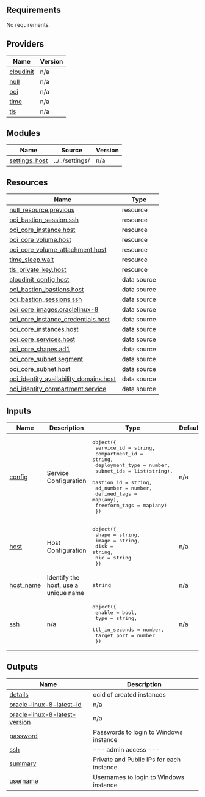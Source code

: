 ## Requirements

No requirements.

## Providers

| Name | Version |
|------|---------|
| <a name="provider_cloudinit"></a> [cloudinit](#provider\_cloudinit) | n/a |
| <a name="provider_null"></a> [null](#provider\_null) | n/a |
| <a name="provider_oci"></a> [oci](#provider\_oci) | n/a |
| <a name="provider_time"></a> [time](#provider\_time) | n/a |
| <a name="provider_tls"></a> [tls](#provider\_tls) | n/a |

## Modules

| Name | Source | Version |
|------|--------|---------|
| <a name="module_settings_host"></a> [settings\_host](#module\_settings\_host) | ../../settings/ | n/a |

## Resources

| Name | Type |
|------|------|
| [null_resource.previous](https://registry.terraform.io/providers/hashicorp/null/latest/docs/resources/resource) | resource |
| [oci_bastion_session.ssh](https://registry.terraform.io/providers/hashicorp/oci/latest/docs/resources/bastion_session) | resource |
| [oci_core_instance.host](https://registry.terraform.io/providers/hashicorp/oci/latest/docs/resources/core_instance) | resource |
| [oci_core_volume.host](https://registry.terraform.io/providers/hashicorp/oci/latest/docs/resources/core_volume) | resource |
| [oci_core_volume_attachment.host](https://registry.terraform.io/providers/hashicorp/oci/latest/docs/resources/core_volume_attachment) | resource |
| [time_sleep.wait](https://registry.terraform.io/providers/hashicorp/time/latest/docs/resources/sleep) | resource |
| [tls_private_key.host](https://registry.terraform.io/providers/hashicorp/tls/latest/docs/resources/private_key) | resource |
| [cloudinit_config.host](https://registry.terraform.io/providers/hashicorp/cloudinit/latest/docs/data-sources/config) | data source |
| [oci_bastion_bastions.host](https://registry.terraform.io/providers/hashicorp/oci/latest/docs/data-sources/bastion_bastions) | data source |
| [oci_bastion_sessions.ssh](https://registry.terraform.io/providers/hashicorp/oci/latest/docs/data-sources/bastion_sessions) | data source |
| [oci_core_images.oraclelinux-8](https://registry.terraform.io/providers/hashicorp/oci/latest/docs/data-sources/core_images) | data source |
| [oci_core_instance_credentials.host](https://registry.terraform.io/providers/hashicorp/oci/latest/docs/data-sources/core_instance_credentials) | data source |
| [oci_core_instances.host](https://registry.terraform.io/providers/hashicorp/oci/latest/docs/data-sources/core_instances) | data source |
| [oci_core_services.host](https://registry.terraform.io/providers/hashicorp/oci/latest/docs/data-sources/core_services) | data source |
| [oci_core_shapes.ad1](https://registry.terraform.io/providers/hashicorp/oci/latest/docs/data-sources/core_shapes) | data source |
| [oci_core_subnet.segment](https://registry.terraform.io/providers/hashicorp/oci/latest/docs/data-sources/core_subnet) | data source |
| [oci_core_subnet.host](https://registry.terraform.io/providers/hashicorp/oci/latest/docs/data-sources/core_subnet) | data source |
| [oci_identity_availability_domains.host](https://registry.terraform.io/providers/hashicorp/oci/latest/docs/data-sources/identity_availability_domains) | data source |
| [oci_identity_compartment.service](https://registry.terraform.io/providers/hashicorp/oci/latest/docs/data-sources/identity_compartment) | data source |

## Inputs

| Name | Description | Type | Default | Required |
|------|-------------|------|---------|:--------:|
| <a name="input_config"></a> [config](#input\_config) | Service Configuration | <pre>object({<br>        service_id     = string,<br>        compartment_id = string,<br>        deployment_type    = number,<br>        subnet_ids     = list(string),<br>        bastion_id     = string,<br>        ad_number      = number,<br>        defined_tags   = map(any),<br>        freeform_tags  = map(any)<br>    })</pre> | n/a | yes |
| <a name="input_host"></a> [host](#input\_host) | Host Configuration | <pre>object({<br>        shape = string,<br>        image = string,<br>        disk  = string,<br>        nic   = string<br>    })</pre> | n/a | yes |
| <a name="input_host_name"></a> [host\_name](#input\_host\_name) | Identify the host, use a unique name | `string` | n/a | yes |
| <a name="input_ssh"></a> [ssh](#input\_ssh) | n/a | <pre>object({<br>        enable          = bool,<br>        type            = string,<br>        ttl_in_seconds  = number,<br>        target_port     = number<br>    })</pre> | n/a | yes |

## Outputs

| Name | Description |
|------|-------------|
| <a name="output_details"></a> [details](#output\_details) | ocid of created instances |
| <a name="output_oracle-linux-8-latest-id"></a> [oracle-linux-8-latest-id](#output\_oracle-linux-8-latest-id) | n/a |
| <a name="output_oracle-linux-8-latest-version"></a> [oracle-linux-8-latest-version](#output\_oracle-linux-8-latest-version) | n/a |
| <a name="output_password"></a> [password](#output\_password) | Passwords to login to Windows instance |
| <a name="output_ssh"></a> [ssh](#output\_ssh) | --- admin access --- |
| <a name="output_summary"></a> [summary](#output\_summary) | Private and Public IPs for each instance. |
| <a name="output_username"></a> [username](#output\_username) | Usernames to login to Windows instance |
